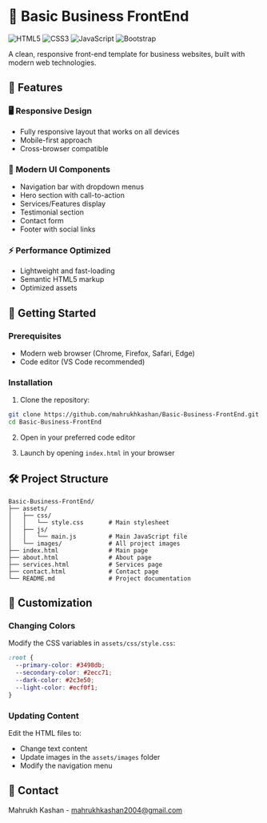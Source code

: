 # 🏢 Basic Business FrontEnd

![HTML5](https://img.shields.io/badge/HTML5-E34F26?logo=html5&logoColor=white)
![CSS3](https://img.shields.io/badge/CSS3-1572B6?logo=css3&logoColor=white)
![JavaScript](https://img.shields.io/badge/JavaScript-F7DF1E?logo=javascript&logoColor=black)
![Bootstrap](https://img.shields.io/badge/Bootstrap-7952B3?logo=bootstrap&logoColor=white)

A clean, responsive front-end template for business websites, built with modern web technologies.

## 🌟 Features

### 🖥️ Responsive Design
- Fully responsive layout that works on all devices
- Mobile-first approach
- Cross-browser compatible

### 🎨 Modern UI Components
- Navigation bar with dropdown menus
- Hero section with call-to-action
- Services/Features display
- Testimonial section
- Contact form
- Footer with social links

### ⚡ Performance Optimized
- Lightweight and fast-loading
- Semantic HTML5 markup
- Optimized assets

## 🚀 Getting Started

### Prerequisites
- Modern web browser (Chrome, Firefox, Safari, Edge)
- Code editor (VS Code recommended)

### Installation
1. Clone the repository:
```bash
git clone https://github.com/mahrukhkashan/Basic-Business-FrontEnd.git
cd Basic-Business-FrontEnd
```

2. Open in your preferred code editor

3. Launch by opening `index.html` in your browser

## 🛠️ Project Structure

```
Basic-Business-FrontEnd/
├── assets/
│   ├── css/
│   │   └── style.css       # Main stylesheet
│   ├── js/
│   │   └── main.js         # Main JavaScript file
│   └── images/             # All project images
├── index.html              # Main page
├── about.html              # About page
├── services.html           # Services page
├── contact.html            # Contact page
└── README.md               # Project documentation
```

## 🎨 Customization

### Changing Colors
Modify the CSS variables in `assets/css/style.css`:
```css
:root {
  --primary-color: #3498db;
  --secondary-color: #2ecc71;
  --dark-color: #2c3e50;
  --light-color: #ecf0f1;
}
```

### Updating Content
Edit the HTML files to:
- Change text content
- Update images in the `assets/images` folder
- Modify the navigation menu

## 📧 Contact
Mahrukh Kashan - mahrukhkashan2004@gmail.com 
